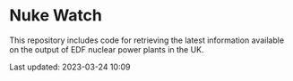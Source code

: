 # Nuke Watch

This repository includes code for retrieving the latest information available on the output of EDF nuclear power plants in the UK.

Last updated: 2023-03-24 10:09